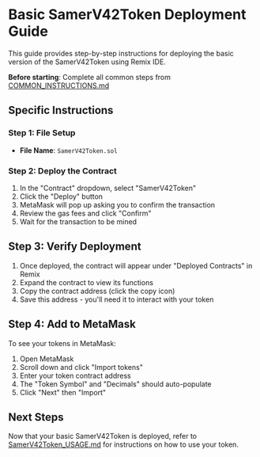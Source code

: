 # Basic SamerV42Token Deployment Guide

This guide provides step-by-step instructions for deploying the basic version of the SamerV42Token using Remix IDE.

**Before starting**: Complete all common steps from [COMMON_INSTRUCTIONS.md](COMMON_INSTRUCTIONS.md)

## Specific Instructions

### Step 1: File Setup

- **File Name**: `SamerV42Token.sol`

### Step 2: Deploy the Contract

1. In the "Contract" dropdown, select "SamerV42Token"
2. Click the "Deploy" button
3. MetaMask will pop up asking you to confirm the transaction
4. Review the gas fees and click "Confirm"
5. Wait for the transaction to be mined

## Step 3: Verify Deployment

1. Once deployed, the contract will appear under "Deployed Contracts" in Remix
2. Expand the contract to view its functions
3. Copy the contract address (click the copy icon)
4. Save this address - you'll need it to interact with your token

## Step 4: Add to MetaMask

To see your tokens in MetaMask:

1. Open MetaMask
2. Scroll down and click "Import tokens"
3. Enter your token contract address
4. The "Token Symbol" and "Decimals" should auto-populate
5. Click "Next" then "Import"

## Next Steps

Now that your basic SamerV42Token is deployed, refer to [SamerV42Token_USAGE.md](../documentation/SamerV42Token_USAGE.md) for instructions on how to use your token.
